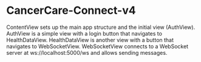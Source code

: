 # CancerCare-Connect-v4

ContentView sets up the main app structure and the initial view (AuthView).
AuthView is a simple view with a login button that navigates to HealthDataView.
HealthDataView is another view with a button that navigates to WebSocketView.
WebSocketView connects to a WebSocket server at ws://localhost:5000/ws and allows sending messages.
